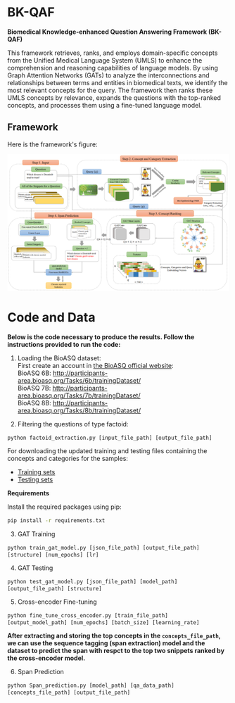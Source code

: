 # BK-QAF
**Biomedical Knowledge-enhanced Question Answering Framework (BK-QAF)**

This framework retrieves, ranks, and employs domain-specific concepts from the Unified Medical Language System (UMLS) to enhance the comprehension and reasoning capabilities of language models. By using Graph Attention Networks (GATs) to analyze the interconnections and relationships between terms and entities in biomedical texts, we identify the most relevant concepts for the query. The framework then ranks these UMLS concepts by relevance, expands the questions with the top-ranked concepts, and processes them using a fine-tuned language model.

## Framework

Here is the framework's figure:

<div align="center">
  <img src="https://github.com/Bitazad/BK-QAF/blob/main/MainFigure.png" alt="Framework Figure" width="700"/>
</div>

# Code and Data

**Below is the code necessary to produce the results. Follow the instructions provided to run the code:**


1. Loading the BioASQ dataset:<br>
First create an account in [the BioASQ official website](http://participants-area.bioasq.org/):<br>
BioASQ 6B: http://participants-area.bioasq.org/Tasks/6b/trainingDataset/<br> 
BioASQ 7B: http://participants-area.bioasq.org/Tasks/7b/trainingDataset/<br>
BioASQ 8B: http://participants-area.bioasq.org/Tasks/8b/trainingDataset/<br>


2. Filtering the questions of type factoid:
```
python factoid_extraction.py [input_file_path] [output_file_path]
```


For downloading the updated training and testing files containing the concepts and categories for the samples:

  - [Training sets](https://github.com/Bitazad/BK-QAF/blob/main/Trainingsets.zip)
  - [Testing sets](https://github.com/Bitazad/BK-QAF/blob/main/Testsets.zip)


**Requirements**

Install the required packages using pip:

```bash
pip install -r requirements.txt
```
3. GAT Training
```
python train_gat_model.py [json_file_path] [output_file_path] [structure] [num_epochs] [lr]
```

4. GAT Testing

```
python test_gat_model.py [json_file_path] [model_path] [output_file_path] [structure]
```

5. Cross-encoder Fine-tuning
```
python fine_tune_cross_encoder.py [train_file_path] [output_model_path] [num_epochs] [batch_size] [learning_rate]
```

**After extracting and storing the top concepts in the `concepts_file_path`, we can use the sequence tagging (span extraction) model and the dataset to predict the span with respct to the top two snippets ranked by the cross-encoder model.**

6. Span Prediction
```
python Span_prediction.py [model_path] [qa_data_path] [concepts_file_path] [output_file_path]
```
